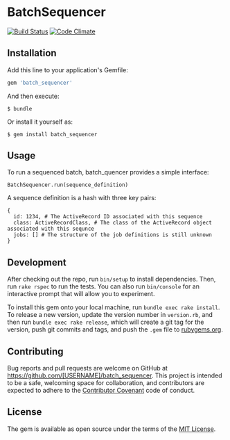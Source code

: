 # BatchSequencer

[![Build
Status](https://travis-ci.org/michaelkelly322/batch_sequencer.svg)](https://travis-ci.org/michaelkelly322/batch_sequencer)
[![Code
Climate](https://codeclimate.com/github/michaelkelly322/batch_sequencer/badges/gpa.svg)](https://codeclimate.com/github/michaelkelly322/batch_sequencer)


## Installation

Add this line to your application's Gemfile:

```ruby
gem 'batch_sequencer'
```

And then execute:

    $ bundle

Or install it yourself as:

    $ gem install batch_sequencer

## Usage

To run a sequenced batch, batch_quencer provides a simple interface:

```
BatchSequencer.run(sequence_definition)
```

A sequence definition is a hash with three key pairs:

```
{
  id: 1234, # The ActiveRecord ID associated with this sequence
  class: ActiveRecordClass, # The class of the ActiveRecord object associated with this sequnce
  jobs: [] # The structure of the job definitions is still unknown
}
```

## Development

After checking out the repo, run `bin/setup` to install dependencies. Then, run `rake rspec` to run the tests. You can also run `bin/console` for an interactive prompt that will allow you to experiment.

To install this gem onto your local machine, run `bundle exec rake install`. To release a new version, update the version number in `version.rb`, and then run `bundle exec rake release`, which will create a git tag for the version, push git commits and tags, and push the `.gem` file to [rubygems.org](https://rubygems.org).

## Contributing

Bug reports and pull requests are welcome on GitHub at https://github.com/[USERNAME]/batch_sequencer. This project is intended to be a safe, welcoming space for collaboration, and contributors are expected to adhere to the [Contributor Covenant](contributor-covenant.org) code of conduct.


## License

The gem is available as open source under the terms of the [MIT License](http://opensource.org/licenses/MIT).

